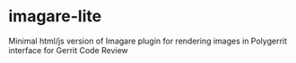 # imagare-lite
Minimal html/js version of Imagare plugin for rendering images in Polygerrit interface for Gerrit Code Review
